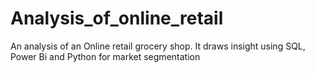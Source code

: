 # Analysis_of_online_retail
An analysis of an Online retail grocery shop. It draws insight using SQL, Power Bi and Python for market segmentation
